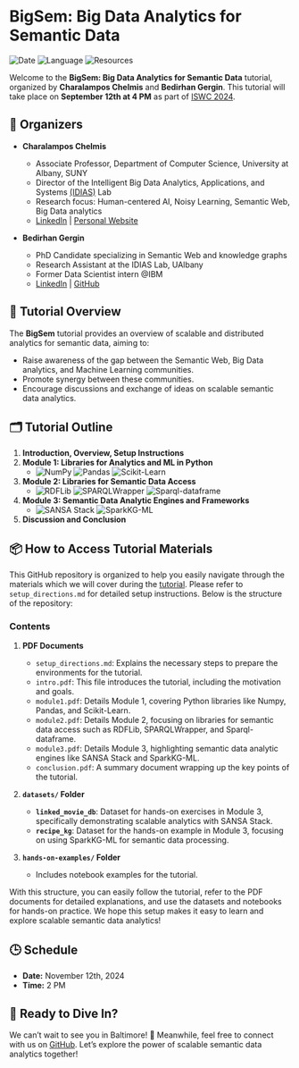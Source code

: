 # BigSem: Big Data Analytics for Semantic Data

![Date](https://img.shields.io/badge/Date-November%2012th%2C%202024-blue)
![Language](https://img.shields.io/badge/Language-Python%20%7C%20Scala-blueviolet)
![Resources](https://img.shields.io/badge/Resources-GitHub-lightgrey)

Welcome to the **BigSem: Big Data Analytics for Semantic Data** tutorial, organized by **Charalampos Chelmis** and **Bedirhan Gergin**. This tutorial will take place on **September 12th at 4 PM** as part of [ISWC 2024](https://iswc2024.semanticweb.org/).

## 📢 Organizers

- **Charalampos Chelmis**
  - Associate Professor, Department of Computer Science, University at Albany, SUNY
  - Director of the Intelligent Big Data Analytics, Applications, and Systems [(IDIAS)](https://www.cs.albany.edu/~cchelmis/ideaslab.html) Lab
  - Research focus: Human-centered AI, Noisy Learning, Semantic Web, Big Data analytics
  - [LinkedIn](https://www.linkedin.com/in/chelmischaralampos/) | [Personal Website](https://www.cs.albany.edu/~cchelmis/)

- **Bedirhan Gergin**
  - PhD Candidate specializing in Semantic Web and knowledge graphs
  - Research Assistant at the IDIAS Lab, UAlbany
  - Former Data Scientist intern @IBM
  - [LinkedIn](http://www.linkedin.com/in/bedirhangergin) | [GitHub](https://github.com/bedirhangergin/bedirhangergin)

## 🎯 Tutorial Overview
The **BigSem** tutorial provides an overview of scalable and distributed analytics for semantic data, aiming to:

- Raise awareness of the gap between the Semantic Web, Big Data analytics, and Machine Learning communities.
- Promote synergy between these communities.
- Encourage discussions and exchange of ideas on scalable semantic data analytics.

## 🗂️ Tutorial Outline
1. **Introduction, Overview, Setup Instructions**
2. **Module 1: Libraries for Analytics and ML in Python**
   - ![NumPy](https://img.shields.io/badge/NumPy-013243?style=flat&logo=numpy&logoColor=white) ![Pandas](https://img.shields.io/badge/Pandas-150458?style=flat&logo=pandas&logoColor=white) ![Scikit-Learn](https://img.shields.io/badge/Scikit--Learn-F7931E?style=flat&logo=scikit-learn&logoColor=white)
3. **Module 2: Libraries for Semantic Data Access**
   - ![RDFLib](https://img.shields.io/badge/RDFLib-004466?style=flat&logo=semantic-web&logoColor=white) ![SPARQLWrapper](https://img.shields.io/badge/SPARQLWrapper-0A66C2?style=flat&logo=sparql&logoColor=white) ![Sparql-dataframe](https://img.shields.io/badge/Sparql--DataFrame-00BFFF?style=flat&logo=data&logoColor=white)
4. **Module 3: Semantic Data Analytic Engines and Frameworks**
   - ![SANSA Stack](https://img.shields.io/badge/SANSA--Stack-FFA500?style=flat&logo=apache-spark&logoColor=white) ![SparkKG-ML](https://img.shields.io/badge/SparkKG--ML-FF5722?style=flat&logo=big-data&logoColor=white)
5. **Discussion and Conclusion**

## 📦 How to Access Tutorial Materials

This GitHub repository is organized to help you easily navigate through the materials which we will cover during the [tutorial](https://www.cs.albany.edu/~cchelmis/tutorials/iswc/2024/). Please refer to `setup_directions.md` for detailed setup instructions. Below is the structure of the repository:

### Contents

1. **PDF Documents**
   - `setup_directions.md`: Explains the necessary steps to prepare the environments for the tutorial.
   - `intro.pdf`: This file introduces the tutorial, including the motivation and goals.
   - `module1.pdf`: Details Module 1, covering Python libraries like Numpy, Pandas, and Scikit-Learn.
   - `module2.pdf`: Details Module 2, focusing on libraries for semantic data access such as RDFLib, SPARQLWrapper, and Sparql-dataframe.
   - `module3.pdf`: Details Module 3, highlighting semantic data analytic engines like SANSA Stack and SparkKG-ML.
   - `conclusion.pdf`: A summary document wrapping up the key points of the tutorial.

3. **`datasets/` Folder**
   - **`linked_movie_db`**: Dataset for hands-on exercises in Module 3, specifically demonstrating scalable analytics with SANSA Stack.
   - **`recipe_kg`**: Dataset for the hands-on example in Module 3, focusing on using SparkKG-ML for semantic data processing.

4. **`hands-on-examples/` Folder**
   - Includes notebook examples for the tutorial.

With this structure, you can easily follow the tutorial, refer to the PDF documents for detailed explanations, and use the datasets and notebooks for hands-on practice. We hope this setup makes it easy to learn and explore scalable semantic data analytics!

## 🕒 Schedule

- **Date:** November 12th, 2024
- **Time:** 2 PM 

## 🎉 Ready to Dive In?

We can’t wait to see you in Baltimore! 🚀 Meanwhile, feel free to connect with us on [GitHub](https://github.com/IDIASLab). Let’s explore the power of scalable semantic data analytics together!
